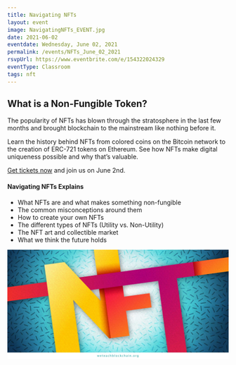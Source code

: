 ```yaml
---
title: Navigating NFTs
layout: event
image: NavigatingNFTs_EVENT.jpg
date: 2021-06-02
eventdate: Wednesday, June 02, 2021
permalink: /events/NFTs_June_02_2021
rsvpUrl: https://www.eventbrite.com/e/154322024329
eventType: Classroom
tags: nft
---
```

<h2>What is a Non-Fungible Token?</h2>
<span>The popularity of NFTs has blown through the stratosphere in the last few months and brought blockchain to the mainstream like nothing before it.</span>
  
<span>Learn the history behind NFTs from colored coins on the Bitcoin network to the creation of ERC-721 tokens on Ethereum. See how NFTs make digital uniqueness possible and why that’s valuable.</span>
  
<span> <a href="https://www.eventbrite.com/e/154322024329">Get tickets now</a> and join us on June 2nd.</span>

<h4>Navigating NFTs Explains</h4>
  <ul>
        <li>What NFTs are and what makes something non-fungible</li>
        <li>The common misconceptions around them</li>
        <li>How to create your own NFTs</li>
        <li>The different types of NFTs (Utility vs. Non-Utility)</li>
        <li>The NFT art and collectible market</li>
        <li>What we think the future holds</li>
  </ul>

<img src="/assets/img/WhatIsAnNFT.jpg" alt="Letters N, sF, and T merged together" title="What is an NFT">
